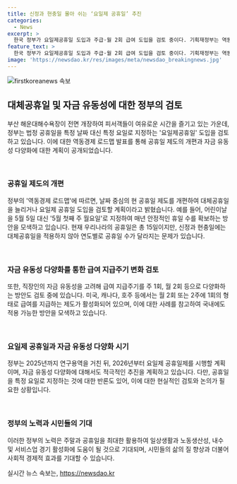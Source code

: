 ```yaml
---
title: 신정과 현충일 몰아 쉬는 ‘요일제 공휴일’ 추진
categories:
  - News
excerpt: >
  한국 정부가 요일제공휴일 도입과 주급·월 2회 급여 도입을 검토 중이다. 기획재정부는 역동경제 로드맵에서 날짜 중심의 현 공휴일 제도를 개편하고 대체공휴일을 늘리거나 요일제 공휴일 도입을 검토하고 있음을 발표했다. 이를 통해 일·생활 균형, 노동생산성 확대, 내수·서비스업 경기 활성화에 기대하고 있으며, 2026년부터 시행할 계획이다. 또한 직장인의 자금 유동성을 고려해 주급·월 2회 급여도 검토 중이며, 미국, 캐나다, 호주 등과 같이 급여 지급 주기를 변경하는 방향으로 나아가고 있다.
feature_text: >
  한국 정부가 요일제공휴일 도입과 주급·월 2회 급여 도입을 검토 중이다. 기획재정부는 역동경제 로드맵에서 날짜 중심의 현 공휴일 제도를 개편하고 대체공휴일을 늘리거나 요일제 공휴일 도입을 검토하고 있음을 발표했다. 이를 통해 일·생활 균형, 노동생산성 확대, 내수·서비스업 경기 활성화에 기대하고 있으며, 2026년부터 시행할 계획이다. 또한 직장인의 자금 유동성을 고려해 주급·월 2회 급여도 검토 중이며, 미국, 캐나다, 호주 등과 같이 급여 지급 주기를 변경하는 방향으로 나아가고 있다.
image: 'https://newsdao.kr/res/images/meta/newsdao_breakingnews.jpg'
---
```


<p><img src="https://newsdao.kr/res/images/meta/newsdao_breakingnews.jpg" alt="firstkoreanews 속보" /></p>

<h2 data-ke-size="size26">대체공휴일 및 자금 유동성에 대한 정부의 검토</h2>

<p>부산 해운대해수욕장이 전면 개장하여 피서객들이 여유로운 시간을 즐기고 있는 가운데, 정부는 법정 공휴일을 특정 날짜 대신 특정 요일로 지정하는 '요일제공휴일' 도입을 검토하고 있습니다. 이에 대한 역동경제 로드맵 발표를 통해 공휴일 제도의 개편과 자금 유동성 다양화에 대한 계획이 공개되었습니다.</p>

<p data-ke-size="size16">&nbsp;</p>

<h3>공휴일 제도의 개편</h3>

<p>정부의 '역동경제 로드맵'에 따르면, 날짜 중심의 현 공휴일 제도를 개편하여 대체공휴일을 늘리거나 요일제 공휴일 도입을 검토할 계획이라고 밝혔습니다. 예를 들어, 어린이날을 5월 5일 대신 '5월 첫째 주 월요일'로 지정하여 매년 안정적인 휴일 수를 확보하는 방안을 모색하고 있습니다. 현재 우리나라의 공휴일은 총 15일이지만, 신정과 현충일에는 대체공휴일을 적용하지 않아 연도별로 공휴일 수가 달라지는 문제가 있습니다.</p>

<p data-ke-size="size16">&nbsp;</p>

<h3>자금 유동성 다양화를 통한 급여 지급주기 변화 검토</h3>

<p>또한, 직장인의 자금 유동성을 고려해 급여 지급주기를 주 1회, 월 2회 등으로 다양화하는 방안도 검토 중에 있습니다. 미국, 캐나다, 호주 등에서는 월 2회 또는 2주에 1회의 형태로 급여를 지급하는 제도가 활성화되어 있으며, 이에 대한 사례를 참고하여 국내에도 적용 가능한 방안을 모색하고 있습니다.</p>

<p data-ke-size="size16">&nbsp;</p>

<h3>요일제 공휴일과 자금 유동성 다양화 시기</h3>

<p>정부는 2025년까지 연구용역을 거친 뒤, 2026년부터 요일제 공휴일제를 시행할 계획이며, 자금 유동성 다양화에 대해서도 적극적인 추진을 계획하고 있습니다. 다만, 공휴일을 특정 요일로 지정하는 것에 대한 반론도 있어, 이에 대한 현실적인 검토와 논의가 필요한 상황입니다.</p>

<p data-ke-size="size16">&nbsp;</p>

<h3>정부의 노력과 시민들의 기대</h3>

<p>이러한 정부의 노력은 주말과 공휴일을 최대한 활용하여 일상생활과 노동생산성, 내수 및 서비스업 경기 활성화에 도움이 될 것으로 기대되며, 시민들의 삶의 질 향상과 더불어 사회적 경제적 효과를 기대할 수 있습니다.</p>
실시간 뉴스 속보는, <a href="https://newsdao.kr" rel="dofollow">https://newsdao.kr</a>


